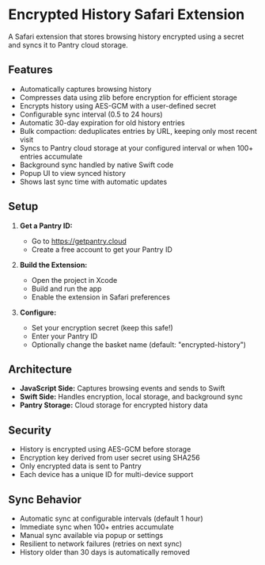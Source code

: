 # Encrypted History Safari Extension

A Safari extension that stores browsing history encrypted using a secret and syncs it to Pantry cloud storage.

## Features

- Automatically captures browsing history
- Compresses data using zlib before encryption for efficient storage
- Encrypts history using AES-GCM with a user-defined secret
- Configurable sync interval (0.5 to 24 hours)
- Automatic 30-day expiration for old history entries
- Bulk compaction: deduplicates entries by URL, keeping only most recent visit
- Syncs to Pantry cloud storage at your configured interval or when 100+ entries accumulate
- Background sync handled by native Swift code
- Popup UI to view synced history
- Shows last sync time with automatic updates

## Setup

1. **Get a Pantry ID:**
   - Go to https://getpantry.cloud
   - Create a free account to get your Pantry ID

2. **Build the Extension:**
   - Open the project in Xcode
   - Build and run the app
   - Enable the extension in Safari preferences

3. **Configure:**
   - Set your encryption secret (keep this safe!)
   - Enter your Pantry ID
   - Optionally change the basket name (default: "encrypted-history")

## Architecture

- **JavaScript Side:** Captures browsing events and sends to Swift
- **Swift Side:** Handles encryption, local storage, and background sync
- **Pantry Storage:** Cloud storage for encrypted history data

## Security

- History is encrypted using AES-GCM before storage
- Encryption key derived from user secret using SHA256
- Only encrypted data is sent to Pantry
- Each device has a unique ID for multi-device support

## Sync Behavior

- Automatic sync at configurable intervals (default 1 hour)
- Immediate sync when 100+ entries accumulate
- Manual sync available via popup or settings
- Resilient to network failures (retries on next sync)
- History older than 30 days is automatically removed